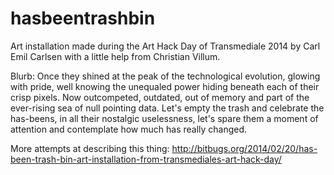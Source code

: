 hasbeentrashbin
===============

Art installation made during the Art Hack Day of Transmediale 2014 by Carl Emil Carlsen with a little help from Christian Villum.

Blurb:
Once they shined at the peak of the technological evolution, glowing with pride, well knowing the unequaled power hiding beneath each of their crisp pixels. Now outcompeted, outdated, out of memory and part of the ever-rising sea of null pointing data. Let's empty the trash and celebrate the has-beens, in all their nostalgic uselessness, let's spare them a moment of attention and contemplate how much has really changed.

More attempts at describing this thing: http://bitbugs.org/2014/02/20/has-been-trash-bin-art-installation-from-transmediales-art-hack-day/
